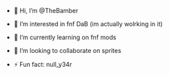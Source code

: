 - 👋 Hi, I’m @TheBamber
- 👀 I’m interested in fnf DaB (im actually wolrking in it)
- 🌱 I’m currently learning on fnf mods
- 💞️ I’m looking to collaborate on sprites

- ⚡ Fun fact: null_y34r

<!---
TheBamber/TheBamber is a ✨ special ✨ repository because its `README.md` (this file) appears on your GitHub profile.
You can click the Preview link to take a look at your changes.
--->
